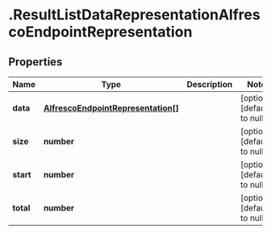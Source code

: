 # .ResultListDataRepresentationAlfrescoEndpointRepresentation

## Properties
Name | Type | Description | Notes
------------ | ------------- | ------------- | -------------
**data** | [**AlfrescoEndpointRepresentation[]**](AlfrescoEndpointRepresentation.md) |  | [optional] [default to null]
**size** | **number** |  | [optional] [default to null]
**start** | **number** |  | [optional] [default to null]
**total** | **number** |  | [optional] [default to null]


